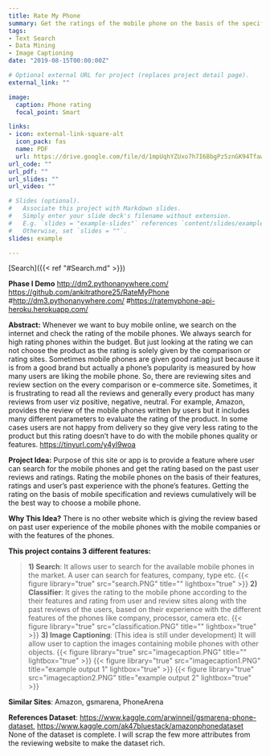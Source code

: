 ```yaml
---
title: Rate My Phone
summary: Get the ratings of the mobile phone on the basis of the specification and past user reviews. 
tags:
- Text Search
- Data Mining
- Image Captioning
date: "2019-08-15T00:00:00Z"

# Optional external URL for project (replaces project detail page).
external_link: ""

image:
  caption: Phone rating
  focal_point: Smart

links:
- icon: external-link-square-alt
  icon_pack: fas
  name: PDF
  url: https://drive.google.com/file/d/1mpUqhYZUxo7h7I6BbgPz5znGK94TfawF/view?usp=sharing
url_code: ""
url_pdf: ""
url_slides: ""
url_video: ""

# Slides (optional).
#   Associate this project with Markdown slides.
#   Simply enter your slide deck's filename without extension.
#   E.g. `slides = "example-slides"` references `content/slides/example-slides.md`.
#   Otherwise, set `slides = ""`.
slides: example

---
```

  [Search]({{< ref "#Search.md" >}})
  
**Phase I Demo**
http://dm2.pythonanywhere.com/
https://github.com/ankitrathore25/RateMyPhone
#http://dm3.pythonanywhere.com/
#https://ratemyphone-api-heroku.herokuapp.com/

**Abstract:**
Whenever we want to buy mobile online, we search on the internet and check the rating of the mobile phones. We always search for high rating phones within the budget. But just looking at the rating we can not choose the product as the rating is solely given by the comparison or rating sites. Sometimes mobile phones are given good rating just because it is from a good brand but actually a phone’s popularity is measured by how many users are liking the mobile phone. So, there are reviewing sites and review section on the every comparison or e-commerce site. Sometimes, it is frustrating to read all the reviews and generally every product has many reviews from user viz positive, negative, neutral. For example, Amazon, provides the review of the mobile phones written by users but it includes many different parameters to evaluate the rating of the product. In some cases users are not happy from delivery so they give very less rating to the product but this rating doesn’t have to do with the mobile phones quality or features. 
https://tinyurl.com/y4yl9woa

**Project Idea:**
Purpose of this site or app is to provide a feature where user can search for the mobile phones and get the rating based on the past user reviews and ratings. Rating the mobile phones on the basis of their features, ratings and user’s past experience with the phone’s features. Getting the rating on the basis of mobile specification and reviews cumulatively will be the best way to choose a mobile phone.

**Why This Idea?**
There is no other website which is giving the review based on past user experience of the mobile phones with the mobile companies or with the features of the phones.


**This project contains 3 different features:**

>**1) Search**: It allows user to search for the available mobile phones in the market. A user can search for features, company, type etc. 
{{< figure library="true" src="search.PNG" title="" lightbox="true" >}}
>**2) Classifier**: It gives the rating to the mobile phone according to the their features and rating from user and review sites along with the past reviews of the users, based on their experience with the different features of the phones like company, processor, camera etc.
{{< figure library="true" src="classification.PNG" title="" lightbox="true" >}}
>**3) Image Captioning**: (This idea is still under development) It will allow user to caption the images containing mobile phones with other objects.
{{< figure library="true" src="imagecaption.PNG" title="" lightbox="true" >}}
{{< figure library="true" src="imagecaption1.PNG" title="example output 1" lightbox="true" >}}
{{< figure library="true" src="imagecaption2.PNG" title="example output 2" lightbox="true" >}}

**Similar Sites**: Amazon, gsmarena, PhoneArena

**References Dataset**: https://www.kaggle.com/arwinneil/gsmarena-phone-dataset, https://www.kaggle.com/ak47bluestack/amazonphonedataset
None of the dataset is complete. I will scrap the few more attributes from the reviewing website to make the dataset rich.


